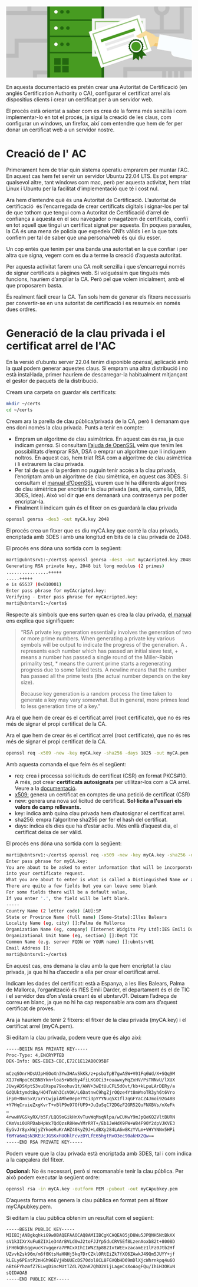 ![ImatgeCapçalera](attachments/ac.jpg)

En aquesta documentació es pretén crear una Autoritat de Certificació (en anglés Certification Authority o CA), configurar el certificat arrel als dispositius clients i crear un certificat per a un servidor web.

El procés està orientat a saber com es crea de la forma més senzilla i com implementar-lo en tot el procés, ja sigui la creació de les claus, com configurar un windows, un firefox, així com entendre que hem de fer per donar un certificat web a un servidor nostre.

# Creació de l' AC

Primerament hem de triar quin sistema operatiu emprarem per muntar l'AC. En aquest cas hem fet servir un servidor Ubuntu 22.04 LTS. Es pot emprar qualsevol altre, tant windows com mac, però per aquesta activitat, hem triat Linux i Ubuntu per la facilitat d’implementació que té i cost nul.

Ara hem d’entendre què és una Autoritat de Certificació. L’autoritat de certificació  és l’encarregada de crear certificats digitals i signar-los per tal de que tothom que tengui com a Autoritat de Certificació d’arrel de confiança a aquesta en el seu navegador o magatzem de certificats, confiï en tot aquell que tingui un certificat signat per aquesta. En poques paraules, la CA és una mena de policia que expedeix DNI’s vàlids i en la que tots confiem per tal de saber que una persona/web és qui diu esser.

Un cop entès que tenim per una banda una autoritat en la que confiar i per altra que signa, vegem com es du a terme la creació d’aquesta autoritat.

Per aquesta activitat farem una CA molt senzilla i que s’encarregui només de signar certificats a pàgines web. Si volguéssim que tingués més funcions, hauríem d’ampliar la CA. Però pel que volem inicialment, amb el que proposarem basta.

És realment fàcil crear la CA. Tan sols hem de generar els fitxers necessaris per convertir-se en una autoritat de certificació i es resumeix en només dues ordres.

# Generació de la clau privada i el certificat arrel de l'AC


En la versió d’ubuntu server 22.04 tenim disponible *openssl*, aplicació amb la qual podem generar aquestes claus. Si empram una altra distribució i no està instal·lada, primer hauríem de descarregar-la habitualment mitjançant el gestor de paquets de la distribució.

Cream una carpeta on guardar els certificats:

```bash
mkdir ~/certs  
cd ~/certs
```

Cream ara la parella de clau pública/privada de la CA, però li demanam que ens doni només la clau privada. Punts a tenir en compte:

- Empram un algoritme de clau asimètrica. En aquest cas és rsa, ja que indicam *genrsa.* Si consultam [l’ajuda de OpenSSL](https://www.openssl.org/docs/manmaster/man1/) veim que tenim les possibilitats d’emprar RSA, DSA o emprar un algoritme que li indiquem noltros. En aquest cas, hem triat RSA com a algoritme de clau asímètrica i li extraurem la clau privada.  
- Per tal de que si la perdem no puguin tenir accés a la clau privada, l’encriptam amb un algoritme de clau simètrica, en aquest cas 3DES. Si consultam el [manual d’OpenSSL](https://www.openssl.org/docs/manmaster/man1/openssl-genrsa.html) veurem que hi ha diferents algoritmes de clau simètrica per encriptar la clau privada (aes, aria, camelia, DES, 3DES, Idea). Això vol dir que ens demanarà una contrasenya per poder encriptar-la.   
- Finalment li indicam quin és el fitxer on es guardarà la clau privada

```bash
openssl genrsa -des3 -out myCA.key 2048
```

El procés crea un fitxer que es diu myCA.key que conté la clau privada, encriptada amb 3DES i amb una longitud en bits de la clau privada de 2048\.

El procés ens dóna una sortida com la següent:

```bash
marti@ubntsrv1:~/certs$ openssl genrsa -des3 -out myCAcripted.key 2048  
Generating RSA private key, 2048 bit long modulus (2 primes)  
................+++++  
.....+++++  
e is 65537 (0x010001)  
Enter pass phrase for myCAcripted.key:  
Verifying - Enter pass phrase for myCAcripted.key:  
marti@ubntsrv1:~/certs$
```

Respecte als símbols que ens surten quan es crea la clau privada, [el manual](https://www.openssl.org/docs/manmaster/man1/openssl-genrsa.html) ens explica que signifiquen:

> “RSA private key generation essentially involves the generation of two or more prime numbers. When generating a private key various symbols will be output to indicate the progress of the generation. A . represents each number which has passed an initial sieve test, + means a number has passed a single round of the Miller-Rabin primality test, * means the current prime starts a regenerating progress due to some failed tests. A newline means that the number has passed all the prime tests (the actual number depends on the key size).
> 
> Because key generation is a random process the time taken to generate a key may vary somewhat. But in general, more primes lead to less generation time of a key.”

Ara el que hem de crear és el certificat arrel (root certificate), que no és res més de signar el propi certificat de la CA.

Ara el que hem de crear és el certificat arrel (root certificate), que no és res més de signar el propi certificat de la CA.

```bash
openssl req -x509 -new -key myCA.key -sha256 -days 1825 -out myCA.pem
```

Amb aquesta comanda el que feim és el següent:

- req: crea i processa sol·licituds de certificat (CSR) en format PKCS\#10. A més, pot crear **certificats autosignats** per utilitzar-los com a CA arrel. Veure a la [documentació](https://www.openssl.org/docs/man1.0.2/man1/openssl-req.html).  
- [x509:](https://es.wikipedia.org/wiki/X.509) genera un certificat en comptes de una petició de certificat (CSR)  
- new: genera una nova sol·licitud de certificat. **Sol·licita a l'usuari els valors de camp rellevants.**  
- key: indica amb quina clau privada hem d’autosignar el certificat arrel.  
- sha256: empra l’algoritme sha256 per fer el hash del certificat.  
- days: indica els dies que ha d’estar actiu. Més enllà d’aquest dia, el certificat deixa de ser vàlid.

El procés ens dóna una sortida com la següent:

```bash
marti@ubntsrv1:~/certs$ openssl req -x509 -new -key myCA.key -sha256 -days 1825 -out myCA.pem  
Enter pass phrase for myCA.key:  
You are about to be asked to enter information that will be incorporated  
into your certificate request.  
What you are about to enter is what is called a Distinguished Name or a DN.  
There are quite a few fields but you can leave some blank  
For some fields there will be a default value,  
If you enter '.', the field will be left blank.  
-----  
Country Name (2 letter code) [AU]:SP  
State or Province Name (full name) [Some-State]:Illes Balears  
Locality Name (eg, city) []:Palma de Mallorca  
Organization Name (eg, company) [Internet Widgits Pty Ltd]:IES Emili Darder  
Organizational Unit Name (eg, section) []:Dept TIC  
Common Name (e.g. server FQDN or YOUR name) []:ubntsrv01  
Email Address []:  
marti@ubntsrv1:~/certs$
```

En aquest cas, ens demana la clau amb la que hem encriptat la clau privada, ja que hi ha d’accedir a ella per crear el certificat arrel. 

Indicam les dades del certificat: està a Espanya, a les Illes Balears, Palma de Mallorca, l’organització és l’IES Emili Darder, el departament és el de TIC i el servidor des d’on s’està creant és el ubntsrv01. Deixam l’adreça de correu en blanc, ja que no hi ha cap responsable ara com ara d’aquest certificat de proves.

Ara ja hauríem de tenir 2 fitxers: el fitxer de la clau privada (myCA.key) i el certificat arrel (myCA.pem).

Si editam la clau privada, podem veure que és algo així:

```bash
-----BEGIN RSA PRIVATE KEY-----  
Proc-Type: 4,ENCRYPTED  
DEK-Info: DES-EDE3-CBC,E72C1E12AB0C95BF  
  
mCzqSOnrHDsUJpHGOoXn3Yw3HAvSkKk/z+psbaTpB7gwASW+V01Fq6Wd/X+SQq9M  
XIJ7oNpoC6CBN8Ykn+loa5+W8dby4fiLKGOCi3+ouawxyMqZxHV/PsTNNvU/lXUX  
JUwyADSKptS3vu8Xspu79xohuv1t/AWV+3wEtUuCFL5d0vt/kb+kLpuLArDERy/a  
GdQUktymdtBq/HO4TnAh3CsVOK/L6DatnwC9hgZjrOQze4Yt8mWnoTR3yh6t6Vro  
iFp0+Nmn5xV/xrYCwjpiAMhe0epe7YCi3pYYYNuq5X1fl7qGFYaCZ4Jmoi92G48B  
+Y7HqCruieZxgKvrT+vBlP9o97OfUF9+JuIuSqC72DGzF2GR52QuFNXBVs/nXeFk  
…  
4rwwHVGSkyRX/b5F/LQQ9oGikHnXvTuvWqMsqNlpa/wCUKwY9mJpQeKQ2VltBURN  
CKmVsi0URPDabHpWx7QdQzsR8HewYMrRRT+/Eb1JeHdX9FW+W84F90Y2dpVJKVE3  
EyGvJr8yxkWjyZYkoeRuKrAHZ40kyZ9J+LdBXy284LA6w8KzYVLm+VHYYNNv5HPi  
f6MYa6mQsN3KEUcJGSKxhUOhlFcvzDYLfE65hgtRvO3ec90akHX2Qw==  
-----END RSA PRIVATE KEY-----
```

Podem veure que la clau privada està encriptada amb 3DES, tal i com indica a la capçalera del fitxer.

**Opcional:** No és necessari, però si recomanable tenir la clau pública. Per això podem executar la següent ordre:

```bash
openssl rsa -in myCA.key -outform PEM -pubout -out myCApubkey.pem
```

D’aquesta forma ens genera la clau pública en format pem al fitxer myCApubkey.pem.

Si editam la clau pública obtenim un resultat com el següent:

```bash
-----BEGIN PUBLIC KEY-----  
MIIBIjANBgkqhkiG9w0BAQEFAAOCAQ8AMIIBCgKCAQEA05jD8Wu5JPQNH5NtBkXX  
sV1k3IXrXuFu8ZIXie34ArBVLd0wJ2toFJJYp5duCRVSEf8LzenAoxb82t+8008D  
iFH0kQhSqgvucK7vgqera7PRCxXIhIIWNZ3p8B2IxtWEExzacamEz1lFz0Jtb2Hf  
UZvvh2sk96m/m6f0KtsNaHNHj5kq7DrCZklORtEiZk7fXO6ZAwkJ49Qm5JUYY+jf  
kLELy6PEatP2nHGh96EVjHbUUEcDS70dol8CL8FGVQbHD69mDlXjcWhrnkpq4u6O  
nBt6FYhzmfZ7ELwgDimcMUtTZdL7Q2nK7QhD2VijLageCsXoAogFQu/IhiH3OKuN  
sQIDAQAB  
-----END PUBLIC KEY-----
```
